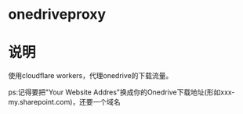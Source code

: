 # onedriveproxy

# 说明
使用cloudflare workers，代理onedrive的下载流量。

ps:记得要把"Your Website Addres"换成你的Onedrive下载地址(形如xxx-my.sharepoint.com)，还要一个域名
